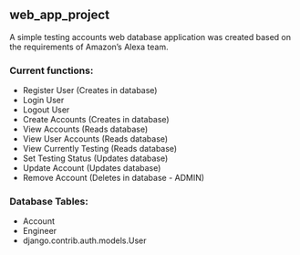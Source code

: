 ## web_app_project

A simple testing accounts web database application was created based on the requirements of Amazon’s Alexa team.

### Current functions:

* Register User (Creates in database)
* Login User
* Logout User
* Create Accounts (Creates in database)
* View Accounts (Reads database)
* View User Accounts (Reads database)
* View Currently Testing (Reads database)
* Set Testing Status (Updates database)
* Update Account (Updates database)
* Remove Account (Deletes in database - ADMIN)

### Database Tables:

* Account
* Engineer
* django.contrib.auth.models.User